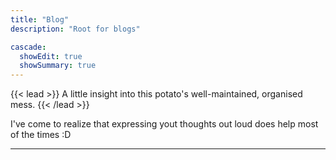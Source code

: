 ```yaml
---
title: "Blog"
description: "Root for blogs"

cascade:
  showEdit: true
  showSummary: true
---
```


{{< lead >}}
A little insight into this potato's well-maintained, organised mess.
{{< /lead >}}

I've come to realize that expressing yout thoughts out loud does help most of the times :D

---
